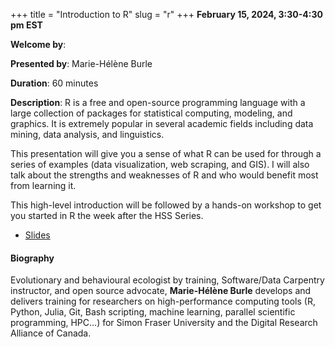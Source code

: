 +++
title = "Introduction to R"
slug = "r"
+++
**February 15, 2024, 3:30-4:30 pm EST**

**Welcome by**: 

**Presented by**: Marie-Hélène Burle

**Duration**: 60 minutes

**Description**: R is a free and open-source programming language with a large collection of packages for
statistical computing, modeling, and graphics. It is extremely popular in several academic fields including
data mining, data analysis, and linguistics.

This presentation will give you a sense of what R can be used for through a series of examples (data
visualization, web scraping, and GIS). I will also talk about the strengths and weaknesses of R and who would
benefit most from learning it.

This high-level introduction will be followed by a hands-on workshop to get you started in R the week after
the HSS Series.

* [Slides](https://mint.westdri.ca/r/ws_r_demo_slides)

#### Biography

Evolutionary and behavioural ecologist by training, Software/Data
Carpentry instructor, and open source advocate, **Marie-Hélène
Burle** develops and delivers training for researchers on
high-performance computing tools (R, Python, Julia, Git, Bash
scripting, machine learning, parallel scientific programming, HPC…)
for Simon Fraser University and the Digital Research Alliance of Canada.
